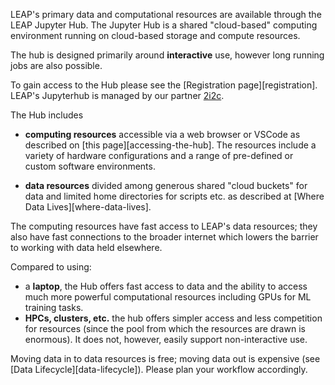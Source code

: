 LEAP's primary data and computational resources are available through the LEAP Jupyter Hub. The Jupyter Hub is a shared "cloud-based" computing environment running on cloud-based storage and compute resources.

The hub is designed primarily around **interactive** use, however long running jobs are also possible.

To gain access to the Hub please see the [Registration page][registration]. LEAP's Jupyterhub is managed by our partner [2i2c](https://2i2c.org).

The Hub includes

- **computing resources** accessible via a web browser or VSCode as described on [this page][accessing-the-hub]. The resources include a variety of hardware configurations and a range of pre-defined or custom software environments.

- **data resources** divided among generous shared "cloud buckets" for data and limited home directories for scripts etc. as described at [Where Data Lives][where-data-lives].

The computing resources have fast access to LEAP's data resources; they also have fast connections to the broader internet which lowers the barrier to working with data held elsewhere.

Compared to using:

- a **laptop**, the Hub offers fast access to data and the ability to access much more powerful computational resources including GPUs for ML training tasks.
- **HPCs, clusters, etc.** the hub offers simpler access and less competition for resources (since the pool from which the resources are drawn is enormous). It does not, however, easily support non-interactive use.

Moving data in to data resources is free; moving data out is expensive (see [Data Lifecycle][data-lifecycle]). Please plan your workflow accordingly.

